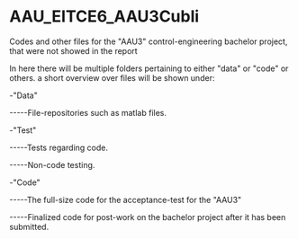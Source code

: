 # AAU_EITCE6_AAU3Cubli
Codes and other files for the "AAU3" control-engineering bachelor project, that were not showed in the report

In here there will be multiple folders pertaining to either "data" or "code" or others. a short overview over files will be shown under:


-"Data"
  
  -----File-repositories such as matlab files.
  
  
-"Test"

  -----Tests regarding code.
  
  -----Non-code testing.


-"Code"

 -----The full-size code for the acceptance-test for the "AAU3"
  
 -----Finalized code for post-work on the bachelor project after it has been submitted.
  
